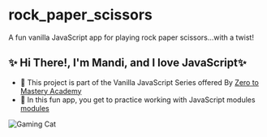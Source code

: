 # rock_paper_scissors

A fun vanilla JavaScript app for playing rock paper scissors...with a twist!

## ✨ Hi There!, I'm Mandi, and I love JavaScript✨

- 🤸 This project is part of the Vanilla JavaScript Series offered By [Zero to Mastery Academy](https://zerotomastery.io/)
- 🤸 In this fun app, you get to practice working with JavaScript modules [modules](https://developer.mozilla.org/en-US/docs/Web/JavaScript/Guide/Modules)



![Gaming Cat](https://encrypted-tbn0.gstatic.com/images?q=tbn:ANd9GcRZMBCT-9jYD8PSnoEw8DrfFIahkZSGy-Cc0Qa5RyqsnRgOcOZ1BiEBQu-5oI_a23F7EOuVDs1XaCLjb4bCd3b_iud4602VbzM&usqp=CAU&ec=45732300)
